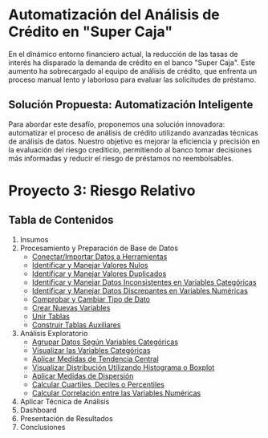 # Automatización del Análisis de Crédito en "Super Caja"

En el dinámico entorno financiero actual, la reducción de las tasas de interés ha disparado la demanda de crédito en el banco "Super Caja". Este aumento ha sobrecargado al equipo de análisis de crédito, que enfrenta un proceso manual lento y laborioso para evaluar las solicitudes de préstamo.

## Solución Propuesta: Automatización Inteligente

Para abordar este desafío, proponemos una solución innovadora: automatizar el proceso de análisis de crédito utilizando avanzadas técnicas de análisis de datos. Nuestro objetivo es mejorar la eficiencia y precisión en la evaluación del riesgo crediticio, permitiendo al banco tomar decisiones más informadas y reducir el riesgo de préstamos no reembolsables.


# Proyecto 3: Riesgo Relativo

## Tabla de Contenidos
1. Insumos
2. Procesamiento y Preparación de Base de Datos
   - [Conectar/Importar Datos a Herramientas](2_1_Conectar_Importar_Datos.md)
   - [Identificar y Manejar Valores Nulos](2_2_Identificar_Manejar_Valores_Nulos.md)
   - [Identificar y Manejar Valores Duplicados](2_3_Identificar_Manejar_Valores_Duplicados.md)
   - [Identificar y Manejar Datos Inconsistentes en Variables Categóricas](2_4_Identificar_Manejar_Datos_Inconsistentes.md)
   - [Identificar y Manejar Datos Discrepantes en Variables Numéricas](2_5_Identificar_Manejar_Datos_Discrepantes.md)
   - [Comprobar y Cambiar Tipo de Dato](2_6_Comprobar_Cambiar_Tipo_Dato.md)
   - [Crear Nuevas Variables](2_7_Crear_Nuevas_Variables.md)
   - [Unir Tablas](2_8_Unir_Tablas.md)
   - [Construir Tablas Auxiliares](2_9_Construir_Tablas_Auxiliares.md)
3. Análisis Exploratorio
   - [Agrupar Datos Según Variables Categóricas](3_1_Agrupar_Datos.md)
   - [Visualizar las Variables Categóricas](3_2_Visualizar_Variables_Categoricas.md)
   - [Aplicar Medidas de Tendencia Central](3_3_Aplicar_Medidas_Tendencia_Central.md)
   - [Visualizar Distribución Utilizando Histograma o Boxplot](3_4_Visualizar_Distribucion.md)
   - [Aplicar Medidas de Dispersión](3_5_Aplicar_Medidas_Dispersion.md)
   - [Calcular Cuartiles, Deciles o Percentiles](3_6_Calcular_Cuartiles.md)
   - [Calcular Correlación entre las Variables Numéricas](3_7_Calcular_Correlacion.md)
4. Aplicar Técnica de Análisis
5. Dashboard
6. Presentación de Resultados
7. Conclusiones


